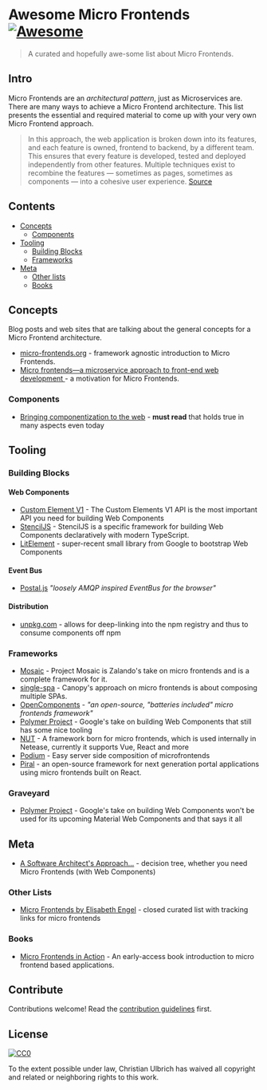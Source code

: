 # Awesome Micro Frontends [![Awesome](https://awesome.re/badge.svg)](https://awesome.re)

> A curated and hopefully awe-some list about Micro Frontends.

## Intro
Micro Frontends are an _architectural pattern_, just as Microservices are. There are many ways to achieve a Micro Frontend architecture. This list presents the essential and required material to come up with your very own Micro Frontend approach.

> In this approach, the web application is broken down into its features, and each feature is owned, frontend to backend, by a different team. This ensures that every feature is developed, tested and deployed independently from other features. Multiple techniques exist to recombine the features — sometimes as pages, sometimes as components — into a cohesive user experience. [Source](https://www.thoughtworks.com/radar/techniques/micro-frontends)

## Contents

- [Concepts](#concepts)
    - [Components](#components)
- [Tooling](#tooling)
    - [Building Blocks](#building-blocks)
    - [Frameworks](#tooling)
- [Meta](#meta)
    - [Other lists](#other-lists)
    - [Books](#books)

## Concepts

Blog posts and web sites that are talking about the general concepts for a Micro Frontend architecture.

- [micro-frontends.org](https://micro-frontends.org/) - framework agnostic introduction to Micro Frontends.
- [Micro frontends—a microservice approach to front-end web development
](https://medium.com/@tomsoderlund/micro-frontends-a-microservice-approach-to-front-end-web-development-f325ebdadc16) - a motivation for Micro Frontends.

### Components
- [Bringing componentization to the web](https://blogs.windows.com/msedgedev/2015/07/14/bringing-componentization-to-the-web-an-overview-of-web-components/) - **must read** that holds true in many aspects even today



## Tooling

### Building Blocks
#### Web Components
- [Custom Element V1](https://developers.google.com/web/fundamentals/web-components/customelements) - The Custom Elements V1 API is the most important API you need for building Web Components
- [StencilJS](https://stenciljs.com/) - StencilJS is a specific framework for building Web Components declaratively with modern TypeScript.
- [LitElement](https://github.com/Polymer/lit-element/) - super-recent small library from Google to bootstrap Web Components

#### Event Bus
- [Postal.js](https://github.com/postaljs/postal.js) _"loosely AMQP inspired EventBus for the browser"_
#### Distribution
- [unpkg.com](https://unpkg.com) - allows for deep-linking into the npm registry and thus to consume components off npm

### Frameworks

- [Mosaic](https://www.mosaic9.org/) - Project Mosaic is Zalando's take on micro frontends and is a complete framework for it.
- [single-spa](https://single-spa.js.org/) - Canopy's approach on micro frontends is about composing multiple SPAs.
- [OpenComponents](https://opencomponents.github.io/) - _"an open-source, "batteries included" micro frontends framework"_
- [Polymer Project](https://www.polymer-project.org/) - Google's take on building Web Components that still has some nice tooling 
- [NUT](https://github.com/nut-project/nut) - A framework born for micro frontends, which is used internally in Netease, currently it supports Vue, React and more
- [Podium](https://podium-lib.io) - Easy server side composition of microfrontends
- [Piral](https://piral.io) - an open-source framework for next generation portal applications using micro frontends built on React.

### Graveyard
- [Polymer Project](https://www.polymer-project.org/) - Google's take on building Web Components won't be used for its upcoming Material Web Components and that says it all

## Meta
- [A Software Architect's Approach...](https://www.softwarearchitekt.at/post/2017/12/28/a-software-architect-s-approach-towards-using-angular-and-spas-in-general-for-microservices-aka-microfrontends.aspx) - decision tree, whether you need Micro Frontends (with Web Components)

### Other Lists
- [Micro Frontends by Elisabeth Engel](https://micro-frontends.zeef.com/elisabeth.engel?ref=elisabeth.engel&share=ee53d51a914b4951ae5c94ece97642fc) - closed curated list with tracking links for micro frontends

### Books
- [Micro Frontends in Action](https://www.manning.com/books/micro-frontends-in-action) - An early-access book introduction to micro frontend based applications.

## Contribute

Contributions welcome! Read the [contribution guidelines](contributing.md) first.


## License

[![CC0](http://mirrors.creativecommons.org/presskit/buttons/88x31/svg/cc-zero.svg)](http://creativecommons.org/publicdomain/zero/1.0)

To the extent possible under law, Christian Ulbrich has waived all copyright and
related or neighboring rights to this work.
